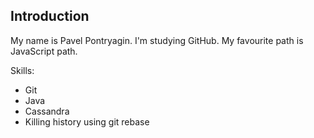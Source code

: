 ## Introduction

My name is Pavel Pontryagin. I'm studying GitHub.
My favourite path is JavaScript path.

Skills:
* Git
* Java
* Cassandra
* Killing history using git rebase
